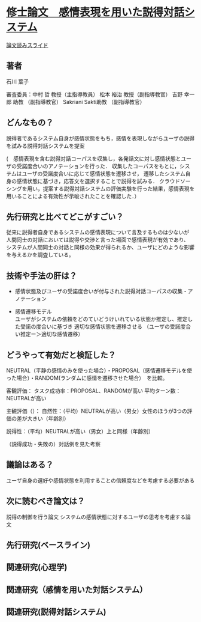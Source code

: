 # [修士論文　感情表現を用いた説得対話システム](https://library.naist.jp/mylimedio/dllimedio/showpdf2.cgi/DLPDFR013284_P1-48)

[論文読みスライド](url)

## 著者
石川 葉子 


審査委員：中村 哲 教授（主指導教員）
松本 裕治 教授（副指導教官）
吉野 幸一郎 助教   （副指導教官）
Sakriani Sakti助教 （副指導教官）

## どんなもの？
説得者であるシステム自身が感情状態をもち，感情を表現しながらユーザの説得を試みる説得対話システムを提案

(　感情表現を含む説得対話コーパスを収集し，各発話文に対し感情状態とユーザの受諾度合いのアノテーションを行った．
収集したコーパスをもとに，システムはユーザの受諾度合いに応じて感情状態を遷移させ，
遷移したシステム自身の感情状態に基づき，応答文を選択することで説得を試みる．
クラウドソーシングを用い，提案する説得対話システムの評価実験を行った結果，感情表現を用いることによる有効性が示唆されたことを確認した．）
　
 
## 先行研究と比べてどこがすごい？
従来に説得者自身であるシステムの感情表現について言及するものは少ないが
人間同士の対話においては説得や交渉と言った場面で感情表現が有効であり、
システムが人間同士の対話と同様の効果が得られるか、ユーザにどのような影響を与えるかを調査している。


## 技術や手法の肝は？
* 感情状態及びユーザの受諾度合いが付与された説得対話コーパスの収集・アノテーション 
  
* 感情遷移モデル  
ユーザがシステムの依頼をどのていどうけいれている状態か推定し、推定した受諾の度合いに基づき
適切な感情状態を遷移させる
（ユーザの受諾度合い推定ー＞適切な感情遷移）



## どうやって有効だと検証した？
NEUTRAL（平静の感情のみを使った場合）・PROPOSAL（感情遷移モデルを使った場合）・RANDOM(ランダムに感情を遷移させた場合）　を比較。

客観評価：
タスク成功率：PROPOSAL、RANDOMが高い
平均ターン数：NEUTRALが高い

主観評価（）：
自然性：（平均）NEUTRALが高い（男女）女性のほうが3つの評価の差が大きい（年齢別）

説得性：（平均）NEUTRALが高い（男女）上と同様（年齢別）

（説得成功・失敗の）対話例を見た考察

## 議論はある？
ユーザ自身の選好や感情状態を利用することの信頼度などを考慮する必要がある

## 次に読むべき論文は？
説得の制御を行う論文
システムの感情状態に対するユーザの思考を考慮する論文

## 先行研究(ベースライン)

## 関連研究(心理学)


## 関連研究（感情を用いた対話システム）



## 関連研究(説得対話システム)
